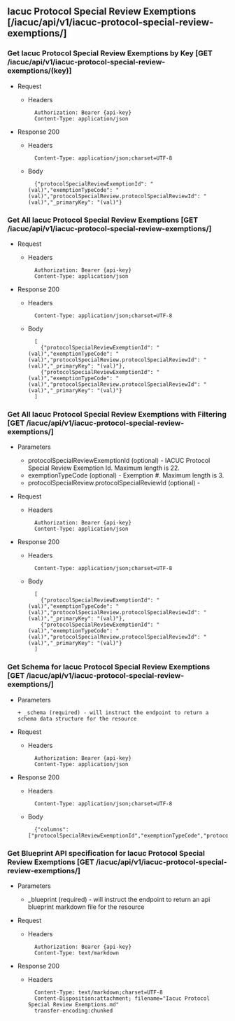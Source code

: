 ## Iacuc Protocol Special Review Exemptions [/iacuc/api/v1/iacuc-protocol-special-review-exemptions/]

### Get Iacuc Protocol Special Review Exemptions by Key [GET /iacuc/api/v1/iacuc-protocol-special-review-exemptions/(key)]
	 
+ Request

    + Headers

            Authorization: Bearer {api-key}
            Content-Type: application/json

+ Response 200
    + Headers

            Content-Type: application/json;charset=UTF-8

    + Body
    
            {"protocolSpecialReviewExemptionId": "(val)","exemptionTypeCode": "(val)","protocolSpecialReview.protocolSpecialReviewId": "(val)","_primaryKey": "(val)"}

### Get All Iacuc Protocol Special Review Exemptions [GET /iacuc/api/v1/iacuc-protocol-special-review-exemptions/]
	 
+ Request

    + Headers

            Authorization: Bearer {api-key}
            Content-Type: application/json

+ Response 200
    + Headers

            Content-Type: application/json;charset=UTF-8

    + Body
    
            [
              {"protocolSpecialReviewExemptionId": "(val)","exemptionTypeCode": "(val)","protocolSpecialReview.protocolSpecialReviewId": "(val)","_primaryKey": "(val)"},
              {"protocolSpecialReviewExemptionId": "(val)","exemptionTypeCode": "(val)","protocolSpecialReview.protocolSpecialReviewId": "(val)","_primaryKey": "(val)"}
            ]

### Get All Iacuc Protocol Special Review Exemptions with Filtering [GET /iacuc/api/v1/iacuc-protocol-special-review-exemptions/]
    
+ Parameters

    + protocolSpecialReviewExemptionId (optional) - IACUC Protocol Special Review Exemption Id. Maximum length is 22.
    + exemptionTypeCode (optional) - Exemption #. Maximum length is 3.
    + protocolSpecialReview.protocolSpecialReviewId (optional) - 

            
+ Request

    + Headers

            Authorization: Bearer {api-key}
            Content-Type: application/json 

+ Response 200
    + Headers

            Content-Type: application/json;charset=UTF-8

    + Body
    
            [
              {"protocolSpecialReviewExemptionId": "(val)","exemptionTypeCode": "(val)","protocolSpecialReview.protocolSpecialReviewId": "(val)","_primaryKey": "(val)"},
              {"protocolSpecialReviewExemptionId": "(val)","exemptionTypeCode": "(val)","protocolSpecialReview.protocolSpecialReviewId": "(val)","_primaryKey": "(val)"}
            ]
			
### Get Schema for Iacuc Protocol Special Review Exemptions [GET /iacuc/api/v1/iacuc-protocol-special-review-exemptions/]
	                                          
+ Parameters

      + _schema (required) - will instruct the endpoint to return a schema data structure for the resource
      
+ Request

    + Headers

            Authorization: Bearer {api-key}
            Content-Type: application/json

+ Response 200
    + Headers

            Content-Type: application/json;charset=UTF-8

    + Body
    
            {"columns":["protocolSpecialReviewExemptionId","exemptionTypeCode","protocolSpecialReview.protocolSpecialReviewId"],"primaryKey":"protocolSpecialReviewExemptionId"}
		
### Get Blueprint API specification for Iacuc Protocol Special Review Exemptions [GET /iacuc/api/v1/iacuc-protocol-special-review-exemptions/]
	 
+ Parameters

     + _blueprint (required) - will instruct the endpoint to return an api blueprint markdown file for the resource
                 
+ Request

    + Headers

            Authorization: Bearer {api-key}
            Content-Type: text/markdown

+ Response 200
    + Headers

            Content-Type: text/markdown;charset=UTF-8
            Content-Disposition:attachment; filename="Iacuc Protocol Special Review Exemptions.md"
            transfer-encoding:chunked
